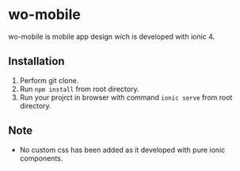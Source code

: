 # wo-mobile

wo-mobile is mobile app design wich is developed with ionic 4.

## Installation

1. Perform git clone.
2. Run ```npm install``` from root directory.
3. Run your projrct in browser with command ```ionic serve```
from root directory.

## Note
- No custom css has been added as it developed with pure ionic components.

